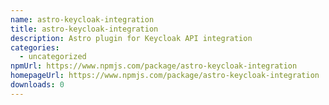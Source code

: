 ```yaml
---
name: astro-keycloak-integration
title: astro-keycloak-integration
description: Astro plugin for Keycloak API integration
categories:
  - uncategorized
npmUrl: https://www.npmjs.com/package/astro-keycloak-integration
homepageUrl: https://www.npmjs.com/package/astro-keycloak-integration
downloads: 0
---
```

